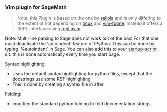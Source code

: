 ### Vim plugin for SageMath

> Note: this Plugin is based on the one by [saliola](https://github.com/saliola/sage-vim) and is only differing to the extent of not depending on [tmux](https://tmux.github.io/) and [vim-tbone](https://github.com/tpope/vim-tbone). Instead it offers a REPL interface using [repl.nvim](https://gitlab.com/HiPhish/repl.nvim).

Note:
Multi-line parsing to Sage does not work out of the box!
For that one must deactivate the 'autoindent' feature of IPython.
This can be done by typing ´%autoindent´ in Sage.
You can also add this to your [startup-script](https://doc.sagemath.org/html/en/reference/repl/startup.html) s.t. this is done automatically every time you start Sage.

Syntax highlighting:
- Uses the default syntax highlighting for python files, except that the
  docstrings use some RST highlighting
- This is done by creating a syntax file in after

Folding:
- modified the standard python folding to fold documentation strings
